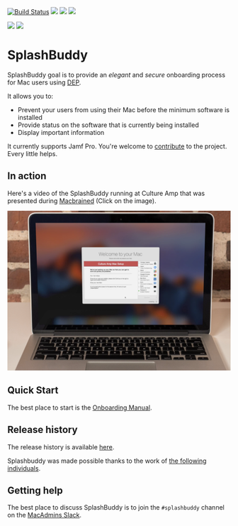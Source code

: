 [![Build Status](https://travis-ci.org/ftiff/SplashBuddy.svg?branch=master)](https://travis-ci.org/ftiff/SplashBuddy)
![](https://img.shields.io/badge/Swift-4.0-brightgreen.svg)
![](https://img.shields.io/badge/macOS-10.12.4-brightgreen.svg)
![](https://img.shields.io/badge/macOS-10.13-brightgreen.svg)


![](https://img.shields.io/badge/Version-1.0-lightgrey.svg)
![](https://img.shields.io/badge/License-Apache%202.0-lightgrey.svg)

# SplashBuddy

SplashBuddy goal is to provide an *elegant* and *secure* onboarding process for Mac users using [DEP](https://www.apple.com/business/dep/). 

It allows you to:

- Prevent your users from using their Mac before the minimum software is installed
- Provide status on the software that is currently being installed
- Display important information

It currently supports Jamf Pro. You're welcome to [contribute](https://github.com/ftiff/SplashBuddy/blob/master/CONTRIBUTING.md) to the project. Every little helps.

## In action

Here's a video of the SplashBuddy running at Culture Amp that was presented during [Macbrained](http://smithjw.me/2017/03/24/Onboarding-talk-at-Macbrained/) (Click on the image).

[![](Assets/CultureAmp-MBP.png)](https://cultureamp.wistia.com/medias/8gpvhpwgn4)

## Quick Start

The best place to start is the [Onboarding Manual](https://github.com/ftiff/SplashBuddy/wiki/Onboarding-Manual).


## Release history

The release history is available [here](CHANGELOG.md).

Splashbuddy was made possible thanks to the work of [the following individuals](THANKS.md).

## Getting help 

The best place to discuss SplashBuddy is to join the `#splashbuddy` channel on the [MacAdmins Slack](https://macadmins.herokuapp.com).
